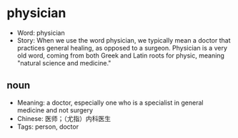 # physician

- Word: physician
- Story: When we use the word physician, we typically mean a doctor that practices general healing, as opposed to a surgeon. Physician is a very old word, coming from both Greek and Latin roots for physic, meaning "natural science and medicine."

## noun

- Meaning: a doctor, especially one who is a specialist in general medicine and not surgery
- Chinese: 医师；（尤指）内科医生
- Tags: person, doctor

